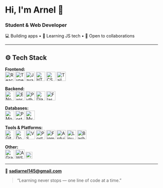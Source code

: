 # Hi, I'm Arnel 👋  
### Student & Web Developer  

💻 Building apps • 🧠 Learning JS tech • 🤝 Open to collaborations  

---

## ⚙️ Tech Stack  

**Frontend:**  
<img src="https://cdn.jsdelivr.net/gh/devicons/devicon/icons/react/react-original.svg" width="30" height="30" alt="React"/> 
<img src="https://cdn.jsdelivr.net/gh/devicons/devicon/icons/typescript/typescript-original.svg" width="30" height="30" alt="TypeScript"/> 
<img src="https://cdn.jsdelivr.net/gh/devicons/devicon/icons/javascript/javascript-original.svg" width="30" height="30" alt="JavaScript"/> 
<img src="https://cdn.jsdelivr.net/gh/devicons/devicon/icons/html5/html5-original.svg" width="30" height="30" alt="HTML5"/> 
<img src="https://cdn.jsdelivr.net/gh/devicons/devicon/icons/css3/css3-original.svg" width="30" height="30" alt="CSS3"/> 
<img src="https://www.vectorlogo.zone/logos/tailwindcss/tailwindcss-icon.svg" width="30" height="30" alt="Tailwind CSS"/>  

**Backend:**  
<img src="https://cdn.jsdelivr.net/gh/devicons/devicon/icons/nodejs/nodejs-original.svg" width="30" height="30" alt="Node.js"/> 
<img src="https://cdn.jsdelivr.net/gh/devicons/devicon/icons/express/express-original.svg" width="30" height="30" alt="Express"/> 
<img src="https://cdn.jsdelivr.net/gh/devicons/devicon/icons/python/python-original.svg" width="30" height="30" alt="Python"/> 
<img src="https://cdn.jsdelivr.net/gh/devicons/devicon/icons/django/django-plain.svg" width="30" height="30" alt="Django"/> 
<img src="https://www.vectorlogo.zone/logos/palletsprojects_flask/palletsprojects_flask-icon.svg" width="30" height="30" alt="Flask"/>  

**Databases:**  
<img src="https://cdn.jsdelivr.net/gh/devicons/devicon/icons/mongodb/mongodb-original.svg" width="30" height="30" alt="MongoDB"/> 
<img src="https://cdn.jsdelivr.net/gh/devicons/devicon/icons/postgresql/postgresql-original.svg" width="30" height="30" alt="PostgreSQL"/> 
<img src="https://cdn.jsdelivr.net/gh/devicons/devicon/icons/mysql/mysql-original.svg" width="30" height="30" alt="MySQL"/>  

**Tools & Platforms:**  
<img src="https://cdn.jsdelivr.net/gh/devicons/devicon/icons/git/git-original.svg" width="30" height="30" alt="Git"/> 
<img src="https://cdn.jsdelivr.net/gh/devicons/devicon/icons/docker/docker-original.svg" width="30" height="30" alt="Docker"/> 
<img src="https://cdn.jsdelivr.net/gh/devicons/devicon/icons/vscode/vscode-original.svg" width="30" height="30" alt="VS Code"/> 
<img src="https://www.vectorlogo.zone/logos/getpostman/getpostman-icon.svg" width="30" height="30" alt="Postman"/> 
<img src="https://cdn.jsdelivr.net/gh/devicons/devicon/icons/figma/figma-original.svg" width="30" height="30" alt="Figma"/> 
<img src="https://cdn.jsdelivr.net/gh/devicons/devicon/icons/arduino/arduino-original.svg" width="30" height="30" alt="Arduino"/> 
<img src="https://cdn.jsdelivr.net/gh/devicons/devicon/icons/linux/linux-original.svg" width="30" height="30" alt="Linux"/> 
<img src="https://cdn.jsdelivr.net/gh/devicons/devicon/icons/bash/bash-original.svg" width="30" height="30" alt="Bash"/>  

**Other:**  
<img src="https://cdn.jsdelivr.net/gh/devicons/devicon/icons/graphql/graphql-plain.svg" width="30" height="30" alt="GraphQL"/> 
<img src="https://www.vectorlogo.zone/logos/amazon_aws/amazon_aws-icon.svg" width="30" height="30" alt="AWS"/> 
<img src="https://img.shields.io/badge/REST%20API-005571?style=for-the-badge&logo=rest&logoColor=white" height="22" alt="REST API"/>  

---

📧 **sadiarnel145@gmail.com**  
> “Learning never stops — one line of code at a time.”

